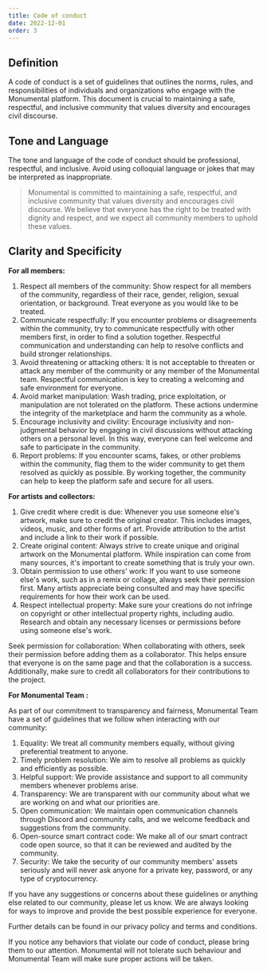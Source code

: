 ```yaml
---
title: Code of conduct
date: 2022-12-01
order: 3
---
```


## Definition
A code of conduct is a set of guidelines that outlines the norms, rules, and responsibilities of individuals and organizations who engage with the Monumental platform. This document is crucial to maintaining a safe, respectful, and inclusive community that values diversity and encourages civil discourse. 

## Tone and Language
The tone and language of the code of conduct should be professional, respectful, and inclusive. Avoid using colloquial language or jokes that may be interpreted as inappropriate.

> Monumental is committed to maintaining a safe, respectful, and inclusive community that values diversity and encourages civil discourse.
> We believe that everyone has the right to be treated with dignity and respect, and we expect all community members to uphold these values.

## Clarity and Specificity

**For all members:**

1. Respect all members of the community: Show respect for all members of the community, regardless of their race, gender, religion, sexual orientation, or background. Treat everyone as you would like to be treated.
2. Communicate respectfully: If you encounter problems or disagreements within the community, try to communicate respectfully with other members first, in order to find a solution together. Respectful communication and understanding can help to resolve conflicts and build stronger relationships.
3. Avoid threatening or attacking others: It is not acceptable to threaten or attack any member of the community or any member of the Monumental team. Respectful communication is key to creating a welcoming and safe environment for everyone.
4. Avoid market manipulation: Wash trading, price exploitation, or manipulation are not tolerated on the platform. These actions undermine the integrity of the marketplace and harm the community as a whole.
5. Encourage inclusivity and civility: Encourage inclusivity and non-judgmental behavior by engaging in civil discussions without attacking others on a personal level. In this way, everyone can feel welcome and safe to participate in the community.
6. Report problems: If you encounter scams, fakes, or other problems within the community, flag them to the wider community to get them resolved as quickly as possible. By working together, the community can help to keep the platform safe and secure for all users.

**For artists and collectors:**

1. Give credit where credit is due: Whenever you use someone else's artwork, make sure to credit the original creator. This includes images, videos, music, and other forms of art. Provide attribution to the artist and include a link to their work if possible.
2. Create original content: Always strive to create unique and original artwork on the Monumental platform. While inspiration can come from many sources, it's important to create something that is truly your own.
3. Obtain permission to use others' work: If you want to use someone else's work, such as in a remix or collage, always seek their permission first. Many artists appreciate being consulted and may have specific requirements for how their work can be used.
4. Respect intellectual property: Make sure your creations do not infringe on copyright or other intellectual property rights, including audio. Research and obtain any necessary licenses or permissions before using someone else's work.

Seek permission for collaboration: When collaborating with others, seek their permission before adding them as a collaborator. This helps ensure that everyone is on the same page and that the collaboration is a success. Additionally, make sure to credit all collaborators for their contributions to the project.

**For Monumental Team :**

As part of our commitment to transparency and fairness, Monumental Team have a set of guidelines that we follow when interacting with our community:

1. Equality: We treat all community members equally, without giving preferential treatment to anyone.
2. Timely problem resolution: We aim to resolve all problems as quickly and efficiently as possible.
3. Helpful support: We provide assistance and support to all community members whenever problems arise.
4. Transparency: We are transparent with our community about what we are working on and what our priorities are.
5. Open communication: We maintain open communication channels through Discord and community calls, and we welcome feedback and suggestions from the community.
6. Open-source smart contract code: We make all of our smart contract code open source, so that it can be reviewed and audited by the community.
7. Security: We take the security of our community members' assets seriously and will never ask anyone for a private key, password, or any type of cryptocurrency.

If you have any suggestions or concerns about these guidelines or anything else related to our community, please let us know. We are always looking for ways to improve and provide the best possible experience for everyone.

Further details can be found in our privacy policy and terms and conditions.
    
If you notice any behaviors that violate our code of conduct, please bring them to our attention. 
Monumental will not tolerate such behaviour and Monumental Team will make sure proper actions will be taken.
